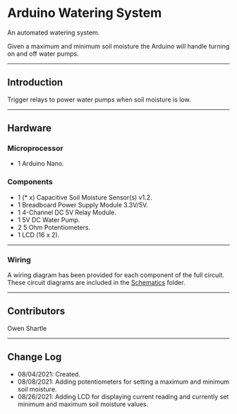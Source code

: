 # Arduino Watering System  

An automated watering system.  

Given a maximum and minimum soil moisture the Arduino will handle turning on and off water pumps.  

---

## Introduction  

Trigger relays to power water pumps when soil moisture is low.  

---

## Hardware  

### Microprocessor  

- 1 Arduino Nano.  

### Components  

- 1 (* x) Capacitive Soil Moisture Sensor(s) v1.2.  
- 1 Breadboard Power Supply Module 3.3V/5V.  
- 1 4-Channel DC 5V Relay Module.  
- 1 5V DC Water Pump.  
- 2 5 Ohm Potentiometers.  
- 1 LCD (16 x 2).  

---

### Wiring  

A wiring diagram has been provided for each component of the full circuit.  
These circuit diagrams are included in the [Schematics](Schematics) folder.  

---

## Contributors  

Owen Shartle  

---

## Change Log  
- 08/04/2021: Created.  
- 08/08/2021: Adding potentiometers for setting a maximum and minimum soil moisture.  
- 08/26/2021: Adding LCD for displaying current reading and currently set minimum and maximum soil moisture values.  
